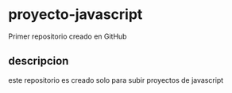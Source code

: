 # proyecto-javascript
Primer repositorio creado en GitHub
## descripcion
este repositorio es creado solo para subir proyectos de javascript 
